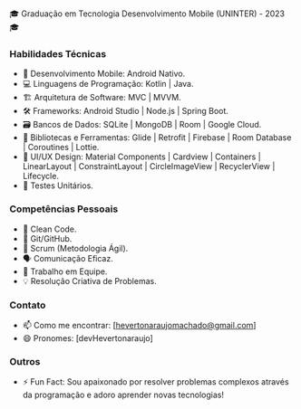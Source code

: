
🎓 Graduação em Tecnologia Desenvolvimento Mobile (UNINTER) - 2023 🎓

### Habilidades Técnicas

- 📱 Desenvolvimento Mobile: Android Nativo.
- 💻 Linguagens de Programação: Kotlin | Java.
- 🏗️ Arquitetura de Software: MVC | MVVM.
- 🛠️ Frameworks: Android Studio | Node.js | Spring Boot.
- 🗃️ Bancos de Dados: SQLite | MongoDB | Room | Google Cloud.
- 🔧 Bibliotecas e Ferramentas: Glide | Retrofit | Firebase | Room Database | Coroutines | Lottie.
- 🎨 UI/UX Design: Material Components | Cardview | Containers | LinearLayout | ConstraintLayout | CircleImageView | RecyclerView | Lifecycle.
- 🧪 Testes Unitários.

### Competências Pessoais

- 🧹 Clean Code.
- 🔗 Git/GitHub.
- 🔄 Scrum (Metodologia Ágil).
- 🗣️ Comunicação Eficaz.
- 🤝 Trabalho em Equipe.
- 💡 Resolução Criativa de Problemas.

### Contato

- 📫 Como me encontrar: [hevertonaraujomachado@gmail.com]
- 😄 Pronomes: [devHevertonaraujo]

### Outros

- ⚡ Fun Fact: Sou apaixonado por resolver problemas complexos através da programação e adoro aprender novas tecnologias!
```

